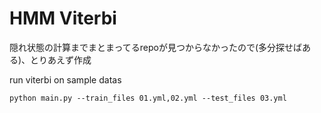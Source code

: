 # HMM Viterbi

隠れ状態の計算までまとまってるrepoが見つからなかったので(多分探せばある)、とりあえず作成  

run viterbi on sample datas
```
python main.py --train_files 01.yml,02.yml --test_files 03.yml
```